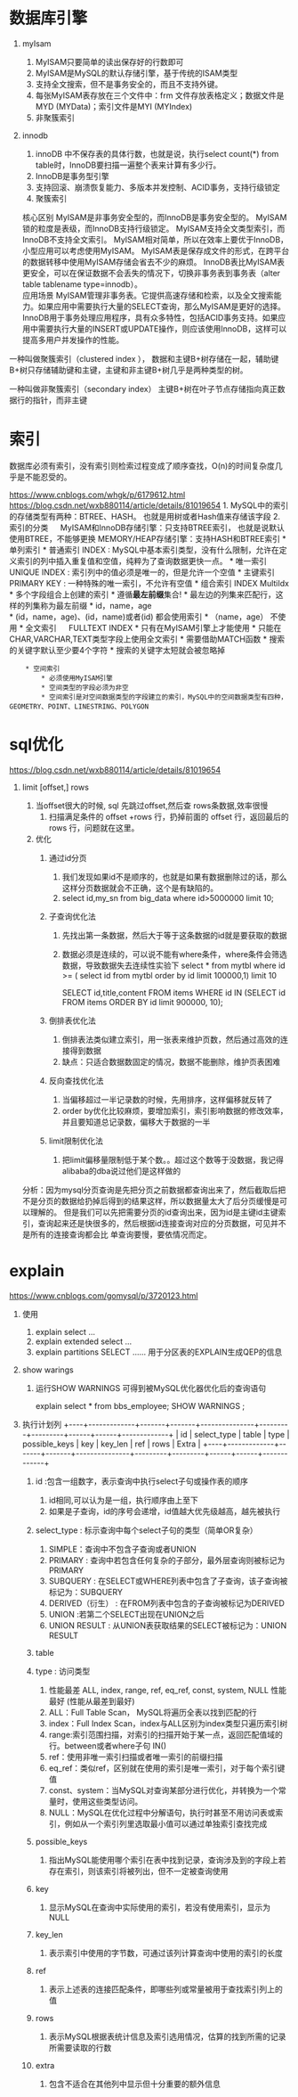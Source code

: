 # 数据库引擎 #
1. myIsam
	1. MyISAM只要简单的读出保存好的行数即可
	2. MyISAM是MySQL的默认存储引擎，基于传统的ISAM类型
	3. 支持全文搜索，但不是事务安全的，而且不支持外键。
	4. 每张MyISAM表存放在三个文件中：frm 文件存放表格定义；数据文件是MYD (MYData)；索引文件是MYI (MYIndex)
	5. 非聚簇索引
2. innodb
	1. innoDB 中不保存表的具体行数，也就是说，执行select count(*) from table时，InnoDB要扫描一遍整个表来计算有多少行。
	2. InnoDB是事务型引擎
	3. 支持回滚、崩溃恢复能力、多版本并发控制、ACID事务，支持行级锁定
	4. 聚簇索引

	核心区别
		MyISAM是非事务安全型的，而InnoDB是事务安全型的。
		MyISAM锁的粒度是表级，而InnoDB支持行级锁定。
		MyISAM支持全文类型索引，而InnoDB不支持全文索引。
		MyISAM相对简单，所以在效率上要优于InnoDB，小型应用可以考虑使用MyISAM。
		MyISAM表是保存成文件的形式，在跨平台的数据转移中使用MyISAM存储会省去不少的麻烦。
		InnoDB表比MyISAM表更安全，可以在保证数据不会丢失的情况下，切换非事务表到事务表（alter table tablename type=innodb）。	
	应用场景
		MyISAM管理非事务表。它提供高速存储和检索，以及全文搜索能力。如果应用中需要执行大量的SELECT查询，那么MyISAM是更好的选择。
		InnoDB用于事务处理应用程序，具有众多特性，包括ACID事务支持。如果应用中需要执行大量的INSERT或UPDATE操作，则应该使用InnoDB，这样可以提高多用户并发操作的性能。	


一种叫做聚簇索引（clustered index ），
	数据和主键B+树存储在一起，辅助键B+树只存储辅助键和主键，主键和非主键B+树几乎是两种类型的树。


一种叫做非聚簇索引（secondary index）
	主键B+树在叶子节点存储指向真正数据行的指针，而非主键

# 索引 #
数据库必须有索引，没有索引则检索过程变成了顺序查找，O(n)的时间复杂度几乎是不能忍受的。

https://www.cnblogs.com/whgk/p/6179612.html
https://blog.csdn.net/wxb880114/article/details/81019654
	1. MySQL中的索引的存储类型有两种：BTREE、HASH。 也就是用树或者Hash值来存储该字段
	2. 索引的分类
		　	MyISAM和InnoDB存储引擎：只支持BTREE索引， 也就是说默认使用BTREE，不能够更换
			MEMORY/HEAP存储引擎：支持HASH和BTREE索引
		* 单列索引
			* 普通索引	INDEX 			: MySQL中基本索引类型，没有什么限制，允许在定义索引的列中插入重复值和空值，纯粹为了查询数据更快一点。
			* 唯一索引	UNIQUE INDEX 	: 索引列中的值必须是唯一的，但是允许一个空值
			* 主键索引	PRIMARY KEY		: 一种特殊的唯一索引，不允许有空值
		* 组合索引	INDEX MultiIdx
			* 多个字段组合上创建的索引
			* 遵循**最左前缀**集合!
				* 最左边的列集来匹配行，这样的列集称为最左前缀
				* id，name，age	
					* (id，name，age)、(id，name)或者(id)  都会使用索引
					* （name，age）	不使用
		* 全文索引 　		FULLTEXT INDEX 
			* 只有在MyISAM引擎上才能使用
			* 只能在CHAR,VARCHAR,TEXT类型字段上使用全文索引
			* 需要借助MATCH函数
			* 搜索的关键字默认至少要4个字符
			* 搜索的关键字太短就会被忽略掉


		* 空间索引
			* 必须使用MyISAM引擎
			* 空间类型的字段必须为非空
			* 空间索引是对空间数据类型的字段建立的索引，MySQL中的空间数据类型有四种，GEOMETRY、POINT、LINESTRING、POLYGON
	


# sql优化 #
https://blog.csdn.net/wxb880114/article/details/81019654

1.  limit [offset,] rows
	1.  当offset很大的时候, sql 先跳过offset,然后查 rows条数据,效率很慢
		1.  扫描满足条件的 offset +rows 行，扔掉前面的 offset 行，返回最后的 rows 行，问题就在这里。
	2. 优化
		1. 通过id分页
			1. 我们发现如果id不是顺序的，也就是如果有数据删除过的话，那么这样分页数据就会不正确，这个是有缺陷的。
			2. select  id,my_sn from big_data where id>5000000 limit 10;
		1. 子查询优化法
			1.  先找出第一条数据，然后大于等于这条数据的id就是要获取的数据
			2.  数据必须是连续的，可以说不能有where条件，where条件会筛选数据，导致数据失去连续性实验下
				select * from mytbl where id >=
				  ( select id from mytbl order by id limit 100000,1)
				limit 10

				SELECT id,title,content FROM items WHERE id IN (SELECT id FROM items ORDER BY id limit 900000, 10);  

		2. 倒排表优化法
		   1. 倒排表法类似建立索引，用一张表来维护页数，然后通过高效的连接得到数据
  		   2. 缺点：只适合数据数固定的情况，数据不能删除，维护页表困难
		3. 反向查找优化法
			1. 当偏移超过一半记录数的时候，先用排序，这样偏移就反转了
			2. order by优化比较麻烦，要增加索引，索引影响数据的修改效率，并且要知道总记录数，偏移大于数据的一半
		4. limit限制优化法
			1.  把limit偏移量限制低于某个数。。超过这个数等于没数据，我记得alibaba的dba说过他们是这样做的


	分析：因为mysql分页查询是先把分页之前数据都查询出来了，然后截取后把不是分页的数据给扔掉后得到的结果这样，所以数据量太大了后分页缓慢是可以理解的。
	但是我们可以先把需要分页的id查询出来，因为id是主键id主键索引，查询起来还是快很多的，然后根据id连接查询对应的分页数据，可见并不是所有的连接查询都会比
	单查询要慢，要依情况而定。



# explain #
https://www.cnblogs.com/gomysql/p/3720123.html

1. 使用
	1. explain  select ... 
	2. explain  extended select ...
	3. explain partitions SELECT ……  用于分区表的EXPLAIN生成QEP的信息

2. show warings
	1. 运行SHOW WARNINGS 可得到被MySQL优化器优化后的查询语句

		explain select * from bbs_employee;
		SHOW WARNINGS ;	
3. 执行计划列
		+----+-------------+-------+-------+---------------+---------+---------+------+------+-------------+
		| id | select_type | table | type  | possible_keys | key     | key_len | ref  | rows | Extra       |
		+----+-------------+-------+-------+---------------+---------+---------+------+------+-------------+
	1. id	:包含一组数字，表示查询中执行select子句或操作表的顺序
		1. id相同,可以认为是一组，执行顺序由上至下
		2. 如果是子查询，id的序号会递增，id值越大优先级越高，越先被执行
	2. select_type	: 标示查询中每个select子句的类型（简单OR复杂）
		1. SIMPLE：查询中不包含子查询或者UNION
		2. PRIMARY :  查询中若包含任何复杂的子部分，最外层查询则被标记为PRIMARY
		3. SUBQUERY :  在SELECT或WHERE列表中包含了子查询，该子查询被标记为：SUBQUERY
		4. DERIVED（衍生） : 在FROM列表中包含的子查询被标记为DERIVED
		5. UNION	:若第二个SELECT出现在UNION之后
		6. UNION RESULT	: 从UNION表获取结果的SELECT被标记为：UNION RESULT

	3. table
	4. type	: 访问类型
		1. 性能最差 ALL, index,  range, ref, eq_ref, const, system, NULL	性能最好  (性能从最差到最好)
		2. ALL：Full Table Scan， MySQL将遍历全表以找到匹配的行
		3. index：Full Index Scan，index与ALL区别为index类型只遍历索引树
		4.  range:索引范围扫描，对索引的扫描开始于某一点，返回匹配值域的行。between或者where子句 IN()
		5.  ref：使用非唯一索引扫描或者唯一索引的前缀扫描
		6.  eq_ref：类似ref，区别就在使用的索引是唯一索引，对于每个索引键值
		7.   const、system：当MySQL对查询某部分进行优化，并转换为一个常量时，使用这些类型访问。
		8.   NULL：MySQL在优化过程中分解语句，执行时甚至不用访问表或索引，例如从一个索引列里选取最小值可以通过单独索引查找完成
	5. possible_keys
		1. 指出MySQL能使用哪个索引在表中找到记录，查询涉及到的字段上若存在索引，则该索引将被列出，但不一定被查询使用
	6. key
		1. 显示MySQL在查询中实际使用的索引，若没有使用索引，显示为NULL
	7. key_len
		1. 表示索引中使用的字节数，可通过该列计算查询中使用的索引的长度
	8. ref
		1. 表示上述表的连接匹配条件，即哪些列或常量被用于查找索引列上的值
	9. rows
		1. 表示MySQL根据表统计信息及索引选用情况，估算的找到所需的记录所需要读取的行数
	10. extra
		1. 包含不适合在其他列中显示但十分重要的额外信息




